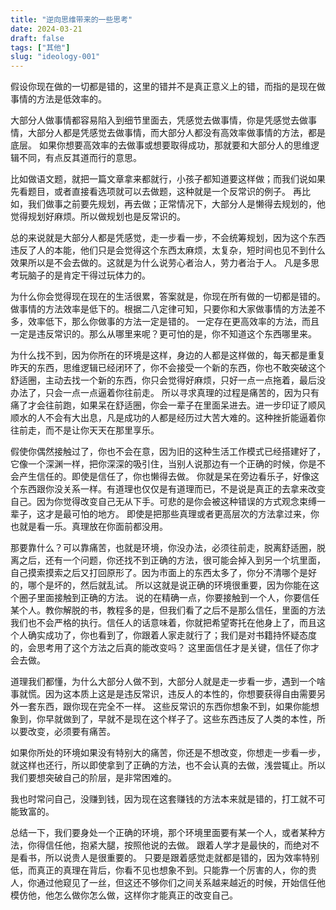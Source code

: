 ```yaml
---
title: "逆向思维带来的一些思考"
date: 2024-03-21
draft: false
tags: ["其他"]
slug: "ideology-001"
---
```


假设你现在做的一切都是错的，这里的错并不是真正意义上的错，而指的是现在做事情的方法是低效率的。

大部分人做事情都容易陷入到细节里面去，凭感觉去做事情，你是凭感觉去做事情，大部分人都是凭感觉去做事情，而大部分人都没有高效率做事情的方法，都是底层。
如果你想要高效率的去做事或想要取得成功，那就要和大部分人的思维逻辑不同，有点反其道而行的意思。

比如做语文题，就把一篇文章拿来都就行，小孩子都知道要这样做；而我们说如果先看题目，或者直接看选项就可以去做题，这种就是一个反常识的例子。
再比如，我们做事之前要先规划，再去做；正常情况下，大部分人是懒得去规划的，他觉得规划好麻烦。所以做规划也是反常识的。

总的来说就是大部分人都是凭感觉，走一步看一步，不会统筹规划，因为这个东西违反了人的本能，他们只是会觉得这个东西太麻烦，太复杂，短时间也见不到什么效果所以是不会去做的。这就是为什么说劳心者治人，劳力者治于人。
凡是多思考玩脑子的是肯定干得过玩体力的。

为什么你会觉得现在现在的生活很累，答案就是，你现在所有做的一切都是错的。做事情的方法效率是低下的。根据二八定律可知，只要你和大家做事情的方法差不多，效率低下，那么你做事的方法一定是错的。
一定存在更高效率的方法，而且一定是违反常识的。那么从哪里来呢？更可怕的是，你不知道这个东西哪里来。

为什么找不到，因为你所在的环境是这样，身边的人都是这样做的，每天都是重复昨天的东西，思维逻辑已经闭环了，你不会接受一个新的东西，你也不敢突破这个舒适圈，主动去找一个新的东西，你只会觉得好麻烦，只好一点一点拖着，最后没办法了，只会一点一点逼着你往前走。
所以寻求真理的过程是痛苦的，因为只有痛了才会往前跑，如果呆在舒适圈，你会一辈子在里面呆进去。进一步印证了顺风顺水的人不会有大出息，凡是成功的人都是经历过大苦大难的。这种挫折能逼着你往前走，而不是让你天天在那里享乐。

假使你偶然接触过了，你也不会在意，因为旧的这种生活工作模式已经搭建好了，它像一个深渊一样，把你深深的吸引住，当别人说那边有一个正确的时候，你是不会产生信任的。即使是信任了，你也懒得去做。
你就是呆在旁边看乐子，好像这个东西跟你没关系一样。有道理也仅仅是有道理而已，不是说是真正的去拿来改变自己。因为你觉得改变自己无从下手。可悲的是你会被这种错误的方式观念束缚一辈子，这才是最可怕的地方。
即使是把那些真理或者更高层次的方法拿过来，你也就是看一乐。真理放在你面前都没用。

那要靠什么？可以靠痛苦，也就是环境，你没办法，必须往前走，脱离舒适圈，脱离之后，还有一个问题，你还找不到正确的方法，很可能会掉入到另一个坑里面，自己摸索摸索之后又打回原形了。因为市面上的东西太多了，你分不清哪个是好的，哪个是坏的，然后就乱试。
所以这就是说正确的环境很重要，因为你能在这个圈子里面接触到正确的方法。
说的在精确一点，你要接触到一个人，你要信任某个人。教你解脱的书，教程多的是，但我们看了之后不是那么信任，里面的方法我们也不会严格的执行。信任人的话意味着，你就把希望寄托在他身上了，而且这个人确实成功了，你也看到了，你跟着人家走就行了；我们是对书籍持怀疑态度的，会思考用了这个方法之后真的能改变吗？
这里面信任才是关键，信任了你才会去做。

道理我们都懂，为什么大部分人做不到，大部分人就是走一步看一步，遇到一个啥事就慌。因为这本质上这是是违反常识，违反人的本性的，你想要获得自由需要另外一套东西，跟你现在完全不一样。
这些反常识的东西你想象不到，如果你能想象到，你早就做到了，早就不是现在这个样子了。这些东西违反了人类的本性，所以要改变，必须要有痛苦。

如果你所处的环境如果没有特别大的痛苦，你还是不想改变，你想走一步看一步，就这样也还行，所以即使拿到了正确的方法，也不会认真的去做，浅尝辄止。所以我们要想突破自己的阶层，是非常困难的。

我也时常问自己，没赚到钱，因为现在这套赚钱的方法本来就是错的，打工就不可能致富的。

总结一下，我们要身处一个正确的环境，那个环境里面要有某一个人，或者某种方法，你得信任他，抱紧大腿，按照他说的去做。 跟着人学才是最快的，而绝对不是看书，所以说贵人是很重要的。
只要是跟着感觉走就都是错的，因为效率特别低，而真正的真理在背后，你看不见也想象不到。只能靠一个厉害的人，你的贵人，你通过他窥见了一丝，但这还不够你们之间关系越来越近的时候，开始信任他模仿他，他怎么做你怎么做，这样你才能真正的改变自己。

